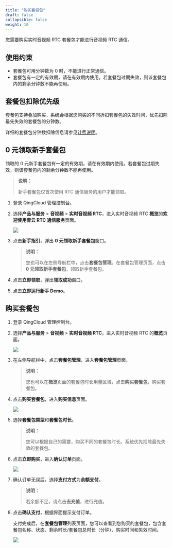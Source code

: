 ```yaml
---
title: "购买套餐包"
draft: false
collapsible: false
weight: 10
---
```


您需要购买实时音视频 RTC 套餐包才能进行音视频 RTC 通信。

## 使用约束

- 套餐包可用分钟数为 0 时，不能进行正常通信。
- 套餐包有一定的有效期，请在有效期内使用。若套餐包过期失效，则该套餐包内的剩余分钟数不能再使用。

## 套餐包扣除优先级

套餐包支持叠加购买，系统会根据您购买的不同折扣套餐包的失效时间，优先扣除最先失效的套餐包的分钟数。

详细的套餐包分钟数扣除信息请参见[计费说明](../../new_billing/10_new_billing#计费项)。

## 0 元领取新手套餐包

领取的 0 元新手套餐包有一定的有效期，请在有效期内使用。若套餐包过期失效，则该套餐包内的剩余分钟数不能再使用。

> **说明：**
>
> 新手套餐包仅首次使用 RTC 通信服务的用户才能领取。

1. 登录 QingCloud 管理控制台。

2. 选择**产品与服务** > **音视频** > **实时音视频 RTC**，进入实时音视频 RTC **概览**的**欢迎使用青云 RTC 通信服务**页面。

   ![](../../_images/um_new_userinfo.png)

3. 点击**新手指引**，弹出 **0 元领取新手套餐包**窗口。

   > **说明：**
   >
   > 您也可以在左侧导航栏中，点击**套餐包管理**。在套餐包管理页面，点击 **0 元领取新手套餐包**，领取新手套餐包。

4. 点击**立即领取**，弹出**领取成功**窗口。

5. 点击**立即运行新手 Demo**。

## 购买套餐包

1. 登录 QingCloud 管理控制台。

2. 选择**产品与服务** > **音视频** > **实时音视频 RTC**，进入实时音视频 RTC 的**概览**页面。

   ![](../../_images/qs_app_list.png)

3. 在左侧导航栏中，点击**套餐包管理**，进入**套餐包管理**页面。

   > **说明：**
   >
   >  您也可以在**概览**页面的套餐包时长用量区域，点击**购买套餐包**，购买套餐包。

4. 点击**购买套餐包**，进入**购买信息**页面。

   ![](../../_images/um_purchase_min.png)

5. 选择**套餐包类型**和**套餐包时长**。

   > **说明：**
   >
   > 您可以根据自己的需要，购买不同的套餐包时长。系统优先扣除最先失效的套餐包。

6. 点击**立即购买**，进入**确认订单**页面。

   ![](../../_images/um_purchase_confirm.png)

7. 确认订单无误后，选择**支付方式**为**余额支付**。

   > **说明：**
   >
   > 若余额不足，请点击**去充值**，进行充值。

8. 点击**确认支付**，根据界面提示支付订单。

   支付完成后，在**套餐包管理**列表页面，您可以查看到您购买的套餐包，包含套餐包名称、状态、剩余时长/套餐包总时长（分钟）、购买时间和失效时间。

   ![](../../_images/um_purchase_list.png)

   

